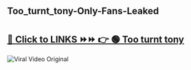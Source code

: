 
 ## Too_turnt_tony-Only-Fans-Leaked

# <h2><a href="https://clipsfans.com/Too_turnt_tony&ref=git">🔗 Click to LINKS ⏩⏩ 👉 🟢 Too turnt tony </a></h2>

<a href="https://clipsfans.com/Too_turnt_tony&ref=git" rel="nofollow" data-target="animated-image.originalLink"><img src="https://i.ibb.co.com/xMMVF88/686577567.gif" alt="Viral Video Original" style="max-width: 100%; display: inline-block;" data-target="animated-image.originalImage"></a>
